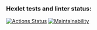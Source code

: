 ### Hexlet tests and linter status:
[![Actions Status](https://github.com/RomanMazikin/frontend-project-lvl1/workflows/hexlet-check/badge.svg)](https://github.com/RomanMazikin/frontend-project-lvl1/actions)
[![Maintainability](https://api.codeclimate.com/v1/badges/b8cdd0ac79c2b5383648/maintainability)](https://codeclimate.com/github/RomanMazikin/frontend-project-lvl1/maintainability)
